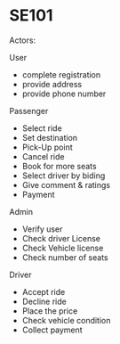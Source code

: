 # SE101

Actors: 

User 
-	complete registration
-	provide address 
-	provide phone number

Passenger
-	Select ride
-	Set destination 
-	Pick-Up point
-	Cancel ride
-	Book for more seats
-	Select driver by biding
-	Give comment & ratings
-    Payment

Admin 
-	Verify user
-	Check driver License
-   Check Vehicle license
-   Check number of seats

Driver
-	Accept ride
-	Decline ride
-    Place the price
-    Check vehicle condition
-    Collect payment

